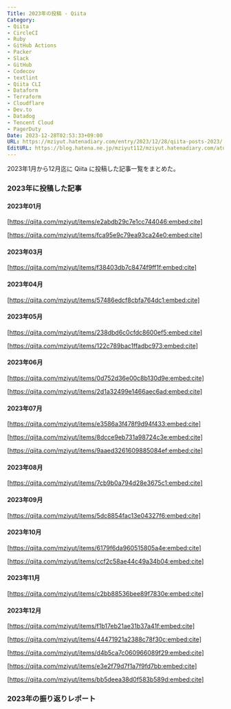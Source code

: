 ```yaml
---
Title: 2023年の投稿 - Qiita
Category:
- Qiita
- CircleCI
- Ruby
- GitHub Actions
- Packer
- Slack
- GitHub
- Codecov
- textlint
- Qiita CLI
- Dataform
- Terraform
- Cloudflare
- Dev.to
- Datadog
- Tencent Cloud
- PagerDuty
Date: 2023-12-28T02:53:33+09:00
URL: https://mziyut.hatenadiary.com/entry/2023/12/28/qiita-posts-2023/
EditURL: https://blog.hatena.ne.jp/mziyut112/mziyut.hatenadiary.com/atom/entry/6801883189080501822
---
```


2023年1月から12月迄に Qiita に投稿した記事一覧をまとめた。

### 2023年に投稿した記事

#### 2023年01月

[https://qiita.com/mziyut/items/e2abdb29c7e1cc744046:embed:cite]

[https://qiita.com/mziyut/items/fca95e9c79ea93ca24e0:embed:cite]

#### 2023年03月

[https://qiita.com/mziyut/items/f38403db7c8474f9ff1f:embed:cite]

#### 2023年04月

[https://qiita.com/mziyut/items/57486edcf8cbfa764dc1:embed:cite]

#### 2023年05月

[https://qiita.com/mziyut/items/238dbd6c0cfdc8600ef5:embed:cite]

[https://qiita.com/mziyut/items/122c789bac1ffadbc973:embed:cite]

#### 2023年06月

[https://qiita.com/mziyut/items/0d752d36e00c8b130d9e:embed:cite]

[https://qiita.com/mziyut/items/2d1a32499e1466aec6ad:embed:cite]

#### 2023年07月

[https://qiita.com/mziyut/items/e3586a3f478f9d94f433:embed:cite]

[https://qiita.com/mziyut/items/8dcce9eb731a98724c3e:embed:cite]

[https://qiita.com/mziyut/items/9aaed3261609885084ef:embed:cite]

#### 2023年08月

[https://qiita.com/mziyut/items/7cb9b0a794d28e3675c1:embed:cite]

#### 2023年09月</h2>

[https://qiita.com/mziyut/items/5dc8854fac13e04327f6:embed:cite]

#### 2023年10月

[https://qiita.com/mziyut/items/6179f6da960515805a4e:embed:cite]

[https://qiita.com/mziyut/items/ccf2c58ae44c49a34b04:embed:cite]

#### 2023年11月

[https://qiita.com/mziyut/items/c2bb88536bee89f7830e:embed:cite]

#### 2023年12月

[https://qiita.com/mziyut/items/f1b17eb21ae31b37a41f:embed:cite]

[https://qiita.com/mziyut/items/44471921a2388c78f30c:embed:cite]

[https://qiita.com/mziyut/items/d4b5ca7c060966089f29:embed:cite]

[https://qiita.com/mziyut/items/e3e2f79d7f1a7f9fd7bb:embed:cite]

[https://qiita.com/mziyut/items/bb5deea38d0f583b589d:embed:cite]


### 2023年の振り返りレポート

<!-- wp:image {"id":130,"sizeSlug":"large","linkDestination":"none"} -->
<figure class="wp-block-image size-large"><img src="https://cdn-ak.f.st-hatena.com/images/fotolife/m/mziyut112/20240204/20240204162616.png" alt="" class="wp-image-130"/></figure>
<!-- /wp:image -->

<!-- wp:image {"id":131,"sizeSlug":"large","linkDestination":"none"} -->
<figure class="wp-block-image size-large"><img src="https://cdn-ak.f.st-hatena.com/images/fotolife/m/mziyut112/20240204/20240204162539.png" alt="" class="wp-image-131"/></figure>
<!-- /wp:image -->

<!-- wp:image {"id":132,"sizeSlug":"large","linkDestination":"none"} -->
<figure class="wp-block-image size-large"><img src="https://cdn-ak.f.st-hatena.com/images/fotolife/m/mziyut112/20240204/20240204162557.png" alt="" class="wp-image-132"/></figure>
<!-- /wp:image -->

<!-- wp:image {"id":133,"sizeSlug":"large","linkDestination":"none"} -->
<figure class="wp-block-image size-large"><img src="https://cdn-ak.f.st-hatena.com/images/fotolife/m/mziyut112/20240204/20240204162608.png" alt="" class="wp-image-133"/></figure>
<!-- /wp:image -->
